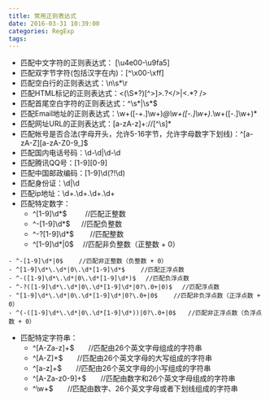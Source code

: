 ```yaml
---
title: 常用正则表达式
date: 2016-03-31 10:39:00
categories: RegExp
tags:
---
```


- 匹配中文字符的正则表达式： [\u4e00-\u9fa5]
- 匹配双字节字符(包括汉字在内)：[^\x00-\xff]
- 匹配空白行的正则表达式：\n\s*\r
- 匹配HTML标记的正则表达式：<(\S*?)[^>]*>.*?</>|<.*? />
- 匹配首尾空白字符的正则表达式：^\s*|\s*$
- 匹配Email地址的正则表达式：\w+([-+.]\w+)*@\w+([-.]\w+)*\.\w+([-.]\w+)*
- 匹配网址URL的正则表达式：[a-zA-z]+://[^\s]*
- 匹配帐号是否合法(字母开头，允许5-16字节，允许字母数字下划线)：^[a-zA-Z][a-zA-Z0-9_]$
- 匹配国内电话号码：\d-\d|\d-\d
- 匹配腾讯QQ号：[1-9][0-9]
- 匹配中国邮政编码：[1-9]\d(?!\d)
- 匹配身份证：\d|\d
- 匹配ip地址：\d+\.\d+\.\d+\.\d+
- 匹配特定数字：
    - ^[1-9]\d*$　 　 //匹配正整数
    - ^-[1-9]\d*$ 　 //匹配负整数
    - ^-?[1-9]\d*$　　 //匹配整数
    - ^[1-9]\d*|0$　 //匹配非负整数（正整数 + 0）
<!--more-->
    - ^-[1-9]\d*|0$　　 //匹配非正整数（负整数 + 0）
    - ^[1-9]\d*\.\d*|0\.\d*[1-9]\d*$　　 //匹配正浮点数
    - ^-([1-9]\d*\.\d*|0\.\d*[1-9]\d*)$　 //匹配负浮点数
    - ^-?([1-9]\d*\.\d*|0\.\d*[1-9]\d*|0?\.0+|0)$　 //匹配浮点数
    - ^[1-9]\d*\.\d*|0\.\d*[1-9]\d*|0?\.0+|0$　　 //匹配非负浮点数（正浮点数 + 0）
    - ^(-([1-9]\d*\.\d*|0\.\d*[1-9]\d*))|0?\.0+|0$　　//匹配非正浮点数（负浮点数 + 0）
- 匹配特定字符串：
    - ^[A-Za-z]+$　　//匹配由26个英文字母组成的字符串
    - ^[A-Z]+$　　//匹配由26个英文字母的大写组成的字符串
    - ^[a-z]+$　　//匹配由26个英文字母的小写组成的字符串
    - ^[A-Za-z0-9]+$　　//匹配由数字和26个英文字母组成的字符串
    - ^\w+$　　//匹配由数字、26个英文字母或者下划线组成的字符串
